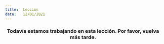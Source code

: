 ```yaml
---
title:  Lección
date:   12/01/2021
---
```


### <center>Todavía estamos trabajando en esta lección. Por favor, vuelva más tarde.</center>